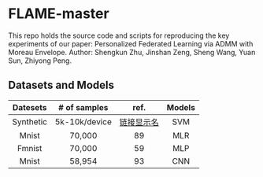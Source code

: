 # FLAME-master
This repo holds the source code and scripts for reproducing the key experiments of our paper: Personalized Federated Learning via ADMM with Moreau Envelope.
Author: Shengkun Zhu, Jinshan Zeng, Sheng Wang, Yuan Sun, Zhiyong Peng.
## Datasets and Models
| Datesets | # of samples | ref. | Models |
| :----: | :----: | :----: | :----: |
Synthetic | 5k-10k/device | [链接显示名](https://proceedings.mlsys.org/paper_files/paper/2020/file/1f5fe83998a09396ebe6477d9475ba0c-Paper.pdf) | SVM
Mnist | 70,000 | 89 | MLR
Fmnist | 70,000 | 59 | MLP |
Mnist | 58,954 | 93 | CNN


